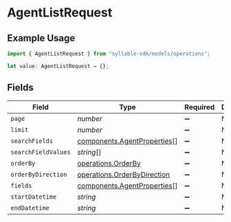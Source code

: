# AgentListRequest

## Example Usage

```typescript
import { AgentListRequest } from "syllable-sdk/models/operations";

let value: AgentListRequest = {};
```

## Fields

| Field                                                                      | Type                                                                       | Required                                                                   | Description                                                                |
| -------------------------------------------------------------------------- | -------------------------------------------------------------------------- | -------------------------------------------------------------------------- | -------------------------------------------------------------------------- |
| `page`                                                                     | *number*                                                                   | :heavy_minus_sign:                                                         | N/A                                                                        |
| `limit`                                                                    | *number*                                                                   | :heavy_minus_sign:                                                         | N/A                                                                        |
| `searchFields`                                                             | [components.AgentProperties](../../models/components/agentproperties.md)[] | :heavy_minus_sign:                                                         | N/A                                                                        |
| `searchFieldValues`                                                        | *string*[]                                                                 | :heavy_minus_sign:                                                         | N/A                                                                        |
| `orderBy`                                                                  | [operations.OrderBy](../../models/operations/orderby.md)                   | :heavy_minus_sign:                                                         | N/A                                                                        |
| `orderByDirection`                                                         | [operations.OrderByDirection](../../models/operations/orderbydirection.md) | :heavy_minus_sign:                                                         | N/A                                                                        |
| `fields`                                                                   | [components.AgentProperties](../../models/components/agentproperties.md)[] | :heavy_minus_sign:                                                         | N/A                                                                        |
| `startDatetime`                                                            | *string*                                                                   | :heavy_minus_sign:                                                         | N/A                                                                        |
| `endDatetime`                                                              | *string*                                                                   | :heavy_minus_sign:                                                         | N/A                                                                        |